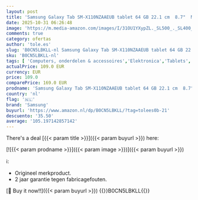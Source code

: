 ```yaml
---
layout: post
title: 'Samsung Galaxy Tab SM-X110NZAAEUB tablet 64 GB 22.1 cm  8.7"  Mediatek 4 GB Wi-Fi 5  802.11ac  Android 13 Graphite'
date: 2025-10-31 06:26:48
image: 'https://m.media-amazon.com/images/I/31OU1YXypZL._SL500_._SL400_.jpg'
comments: true
category: ofertas
author: 'tole.es'
slug: 'B0CN5LBKLL-nl Samsung Galaxy Tab SM-X110NZAAEUB tablet 64 GB 22.1 cm...'
sku: 'B0CN5LBKLL-nl'
tags: [ 'Computers, onderdelen & accessoires','Elektronica','Tablets','samsung','🇳🇱', ]
actualPrice: 109.0 EUR
currency: EUR
price: 109.0
comparePrice: 169.0 EUR
prodname: 'Samsung Galaxy Tab SM-X110NZAAEUB tablet 64 GB 22.1 cm  8.7"  Mediatek 4 GB Wi-Fi 5  802.11ac  Android 13 Graphite'
country: 'nl'
flag: '🇳🇱'
brand: 'Samsung'
buyurl: 'https://www.amazon.nl/dp/B0CN5LBKLL/?tag=tolees0b-21'
descuento: '35.50'
average: '105.197142857142'
---
```


There's a deal [{{< param title >}}]({{< param buyurl >}})  here:

[![{{< param prodname >}}]({{< param image >}})]({{< param buyurl >}})

ℹ️:

- Origineel merkproduct.
- 2 jaar garantie tegen fabricagefouten.

[🛒 Buy it now!!]({{< param buyurl >}})
{{<world>}}B0CN5LBKLL{{</world>}}
